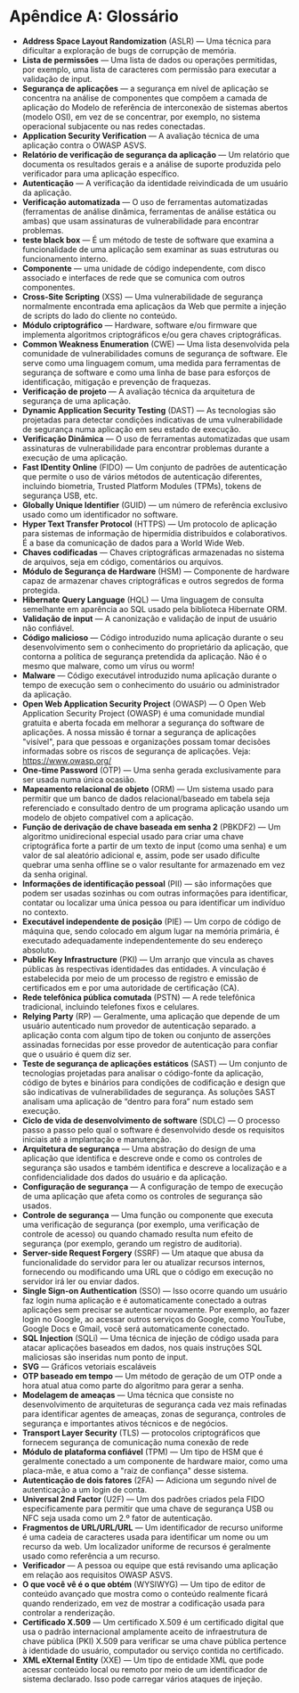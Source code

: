 # Apêndice A: Glossário

- **Address Space Layout Randomization** (ASLR) — Uma técnica para dificultar a exploração de bugs de corrupção de memória.
- **Lista de permissões** — Uma lista de dados ou operações permitidas, por exemplo, uma lista de caracteres com permissão para executar a validação de input.
- **Segurança de aplicações** — a segurança em nível de aplicação se concentra na análise de componentes que compõem a camada de aplicação do Modelo de referência de interconexão de sistemas abertos (modelo OSI), em vez de se concentrar, por exemplo, no sistema operacional subjacente ou nas redes conectadas.
- **Application Security Verification** — A avaliação técnica de uma aplicação contra o OWASP ASVS.
- **Relatório de verificação de segurança da aplicação** — Um relatório que documenta os resultados gerais e a análise de suporte produzida pelo verificador para uma aplicação específico.
- **Autenticação** — A verificação da identidade reivindicada de um usuário da aplicação.
- **Verificação automatizada** — O uso de ferramentas automatizadas (ferramentas de análise dinâmica, ferramentas de análise estática ou ambas) que usam assinaturas de vulnerabilidade para encontrar problemas.
- **teste black box** — É um método de teste de software que examina a funcionalidade de uma aplicação sem examinar as suas estruturas ou funcionamento interno.
- **Componente** — uma unidade de código independente, com disco associado e interfaces de rede que se comunica com outros componentes.
- **Cross-Site Scripting** (XSS) — Uma vulnerabilidade de segurança normalmente encontrada ema aplicaçãos da Web que permite a injeção de scripts do lado do cliente no conteúdo.
- **Módulo criptográfico** — Hardware, software e/ou firmware que implementa algoritmos criptográficos e/ou gera chaves criptográficas.
- **Common Weakness Enumeration** (CWE) — Uma lista desenvolvida pela comunidade de vulnerabilidades comuns de segurança de software. Ele serve como uma linguagem comum, uma medida para ferramentas de segurança de software e como uma linha de base para esforços de identificação, mitigação e prevenção de fraquezas.
- **Verificação de projeto** — A avaliação técnica da arquitetura de segurança de uma aplicação.
- **Dynamic Application Security Testing** (DAST) — As tecnologias são projetadas para detectar condições indicativas de uma vulnerabilidade de segurança numa aplicação em seu estado de execução.
- **Verificação Dinâmica** — O uso de ferramentas automatizadas que usam assinaturas de vulnerabilidade para encontrar problemas durante a execução de uma aplicação.
- **Fast IDentity Online** (FIDO) — Um conjunto de padrões de autenticação que permite o uso de vários métodos de autenticação diferentes, incluindo biometria, Trusted Platform Modules (TPMs), tokens de segurança USB, etc.
- **Globally Unique Identifier** (GUID) — um número de referência exclusivo usado como um identificador no software.
- **Hyper Text Transfer Protocol** (HTTPS) — Um protocolo de aplicação para sistemas de informação de hipermídia distribuídos e colaborativos. É a base da comunicação de dados para a World Wide Web.
- **Chaves codificadas** — Chaves criptográficas armazenadas no sistema de arquivos, seja em código, comentários ou arquivos.
- **Módulo de Segurança de Hardware** (HSM) — Componente de hardware capaz de armazenar chaves criptográficas e outros segredos de forma protegida.
- **Hibernate Query Language** (HQL) — Uma linguagem de consulta semelhante em aparência ao SQL usado pela biblioteca Hibernate ORM.
- **Validação de input** — A canonização e validação de input de usuário não confiável.
- **Código malicioso** — Código introduzido numa aplicação durante o seu desenvolvimento sem o conhecimento do proprietário da aplicação, que contorna a política de segurança pretendida da aplicação. Não é o mesmo que malware, como um vírus ou worm!
- **Malware** — Código executável introduzido numa aplicação durante o tempo de execução sem o conhecimento do usuário ou administrador da aplicação.
- **Open Web Application Security Project** (OWASP) — O Open Web Application Security Project (OWASP) é uma comunidade mundial gratuita e aberta focada em melhorar a segurança do software de aplicações. A nossa missão é tornar a segurança de aplicações "visível", para que pessoas e organizações possam tomar decisões informadas sobre os riscos de segurança de aplicações. Veja: https://www.owasp.org/
- **One-time Password** (OTP) — Uma senha gerada exclusivamente para ser usada numa única ocasião.
- **Mapeamento relacional de objeto** (ORM) — Um sistema usado para permitir que um banco de dados relacional/baseado em tabela seja referenciado e consultado dentro de um programa aplicação usando um modelo de objeto compatível com a aplicação.
- **Função de derivação de chave baseada em senha 2** (PBKDF2) — Um algoritmo unidirecional especial usado para criar uma chave criptográfica forte a partir de um texto de input (como uma senha) e um valor de sal aleatório adicional e, assim, pode ser usado dificulte quebrar uma senha offline se o valor resultante for armazenado em vez da senha original.
- **Informações de identificação pessoal** (PII) — são informações que podem ser usadas sozinhas ou com outras informações para identificar, contatar ou localizar uma única pessoa ou para identificar um indivíduo no contexto.
- **Executável independente de posição** (PIE) — Um corpo de código de máquina que, sendo colocado em algum lugar na memória primária, é executado adequadamente independentemente do seu endereço absoluto.
- **Public Key Infrastructure** (PKI) — Um arranjo que vincula as chaves públicas às respectivas identidades das entidades. A vinculação é estabelecida por meio de um processo de registro e emissão de certificados em e por uma autoridade de certificação (CA).
- **Rede telefônica pública comutada** (PSTN) — A rede telefônica tradicional, incluindo telefones fixos e celulares.
- **Relying Party** (RP) — Geralmente, uma aplicação que depende de um usuário autenticado num provedor de autenticação separado. a aplicação conta com algum tipo de token ou conjunto de asserções assinadas fornecidas por esse provedor de autenticação para confiar que o usuário é quem diz ser.
- **Teste de segurança de aplicações estáticos** (SAST) — Um conjunto de tecnologias projetadas para analisar o código-fonte da aplicação, código de bytes e binários para condições de codificação e design que são indicativas de vulnerabilidades de segurança. As soluções SAST analisam uma aplicação de “dentro para fora” num estado sem execução.
- **Ciclo de vida de desenvolvimento de software** (SDLC) — O processo passo a passo pelo qual o software é desenvolvido desde os requisitos iniciais até a implantação e manutenção.
- **Arquitetura de segurança** — Uma abstração do design de uma aplicação que identifica e descreve onde e como os controles de segurança são usados e também identifica e descreve a localização e a confidencialidade dos dados do usuário e da aplicação.
- **Configuração de segurança** — A configuração de tempo de execução de uma aplicação que afeta como os controles de segurança são usados.
- **Controle de segurança** — Uma função ou componente que executa uma verificação de segurança (por exemplo, uma verificação de controle de acesso) ou quando chamado resulta num efeito de segurança (por exemplo, gerando um registro de auditoria).
- **Server-side Request Forgery** (SSRF) — Um ataque que abusa da funcionalidade do servidor para ler ou atualizar recursos internos, fornecendo ou modificando uma URL que o código em execução no servidor irá ler ou enviar dados.
- **Single Sign-on Authentication** (SSO) — Isso ocorre quando um usuário faz login numa aplicação e é automaticamente conectado a outras aplicações sem precisar se autenticar novamente. Por exemplo, ao fazer login no Google, ao acessar outros serviços do Google, como YouTube, Google Docs e Gmail, você será automaticamente conectado.
- **SQL Injection** (SQLi) — Uma técnica de injeção de código usada para atacar aplicações baseados em dados, nos quais instruções SQL maliciosas são inseridas num ponto de input.
- **SVG** — Gráficos vetoriais escaláveis
- **OTP baseado em tempo** — Um método de geração de um OTP onde a hora atual atua como parte do algoritmo para gerar a senha.
- **Modelagem de ameaças** — Uma técnica que consiste no desenvolvimento de arquiteturas de segurança cada vez mais refinadas para identificar agentes de ameaças, zonas de segurança, controles de segurança e importantes ativos técnicos e de negócios.
- **Transport Layer Security** (TLS) — protocolos criptográficos que fornecem segurança de comunicação numa conexão de rede
- **Módulo de plataforma confiável** (TPM) — Um tipo de HSM que é geralmente conectado a um componente de hardware maior, como uma placa-mãe, e atua como a "raiz de confiança" desse sistema.
- **Autenticação de dois fatores** (2FA) — Adiciona um segundo nível de autenticação a um login de conta.
- **Universal 2nd Factor** (U2F) — Um dos padrões criados pela FIDO especificamente para permitir que uma chave de segurança USB ou NFC seja usada como um 2.º fator de autenticação.
- **Fragmentos de URL/URL/URL** — Um identificador de recurso uniforme é uma cadeia de caracteres usada para identificar um nome ou um recurso da web. Um localizador uniforme de recursos é geralmente usado como referência a um recurso.
- **Verificador** — A pessoa ou equipe que está revisando uma aplicação em relação aos requisitos OWASP ASVS.
- **O que você vê é o que obtém** (WYSIWYG) — Um tipo de editor de conteúdo avançado que mostra como o conteúdo realmente ficará quando renderizado, em vez de mostrar a codificação usada para controlar a renderização.
- **Certificado X.509** — Um certificado X.509 é um certificado digital que usa o padrão internacional amplamente aceito de infraestrutura de chave pública (PKI) X.509 para verificar se uma chave pública pertence à identidade do usuário, computador ou serviço contida no certificado.
- **XML eXternal Entity** (XXE) — Um tipo de entidade XML que pode acessar conteúdo local ou remoto por meio de um identificador de sistema declarado. Isso pode carregar vários ataques de injeção.